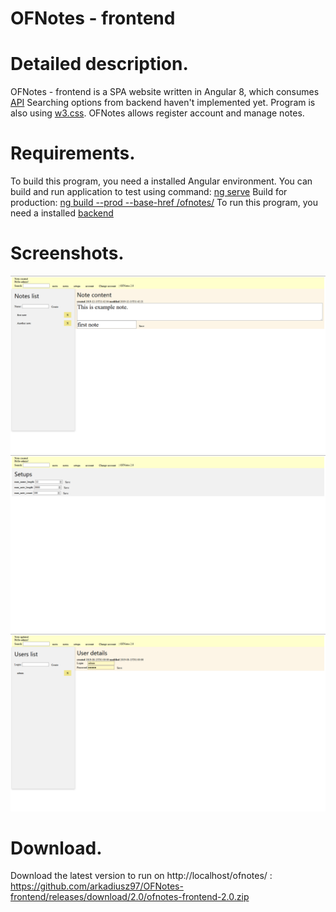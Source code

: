 # OFNotes - frontend
# Detailed description.
OFNotes - frontend is a SPA website written in Angular 8, which consumes [API](https://github.com/arkadiusz97/OFNotes) Searching options from backend haven't implemented yet.
Program is also using [w3.css](https://www.w3schools.com/w3css/).
OFNotes allows register account and manage notes.

# Requirements.
To build this program, you need a installed Angular environment. You can build and run application to test using command: [ng serve](https://angular.io/cli/serve) Build for production: [ng build --prod --base-href /ofnotes/](https://angular.io/cli/build)
To run this program, you need a installed [backend](https://github.com/arkadiusz97/OFNotes)

# Screenshots.

![notes](https://github.com/arkadiusz97/OFNotes-frontend/blob/master/screenshots/notes.png)
![setups](https://github.com/arkadiusz97/OFNotes-frontend/blob/master/screenshots/setups.png)
![users](https://github.com/arkadiusz97/OFNotes-frontend/blob/master/screenshots/users.png)

# Download.

Download the latest version to run on http://localhost/ofnotes/ : https://github.com/arkadiusz97/OFNotes-frontend/releases/download/2.0/ofnotes-frontend-2.0.zip

